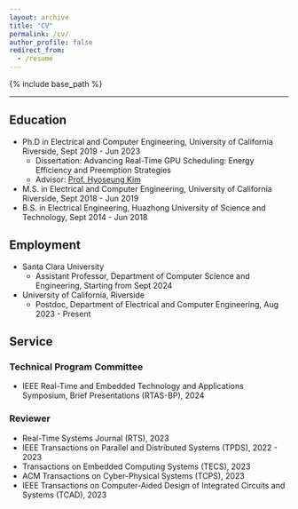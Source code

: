 ```yaml
---
layout: archive
title: "CV"
permalink: /cv/
author_profile: false
redirect_from:
  - /resume
---
```


{% include base_path %}

---

## Education
* Ph.D in Electrical and Computer Engineering, University of California Riverside, Sept 2019 - Jun 2023
  * Dissertation: Advancing Real-Time GPU Scheduling: Energy Efficiency and Preemption Strategies
  * Advisor: [Prof. Hyoseung Kim](https://intra.ece.ucr.edu/~hyoseung/)
* M.S. in Electrical and Computer Engineering, University of California Riverside, Sept 2018 - Jun 2019
* B.S. in Electrical Engineering, Huazhong University of Science and Technology, Sept 2014 - Jun 2018

## Employment
* Santa Clara University
  * Assistant Professor, Department of Computer Science and Engineering, Starting from Sept 2024
* University of California, Riverside
  * Postdoc, Department of Electrical and Computer Engineering, Aug 2023 - Present

## Service

### Technical Program Committee

* IEEE Real-Time and Embedded Technology and Applications Symposium, Brief Presentations (RTAS-BP), 2024 

### Reviewer

* Real-Time Systems Journal (RTS), 2023
*	IEEE Transactions on Parallel and Distributed Systems (TPDS), 2022 - 2023
*	Transactions on Embedded Computing Systems (TECS), 2023
*	ACM Transactions on Cyber-Physical Systems (TCPS), 2023
*	IEEE Transactions on Computer-Aided Design of Integrated Circuits and Systems (TCAD), 2023

<!-- Skills
======
* Skill 1
* Skill 2
  * Sub-skill 2.1
  * Sub-skill 2.2
  * Sub-skill 2.3
* Skill 3 -->

<!-- Publications
======
  <ul>{% for post in site.publications reversed %}
    {% include archive-single-cv.html %}
  {% endfor %}</ul>
  
Talks
======
  <ul>{% for post in site.talks reversed %}
    {% include archive-single-talk-cv.html  %}
  {% endfor %}</ul>
  
Teaching
======
  <ul>{% for post in site.teaching reversed %}
    {% include archive-single-cv.html %}
  {% endfor %}</ul>
  
Service and leadership
======
* Currently signed in to 43 different slack teams -->
